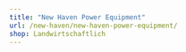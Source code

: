 ```yaml
---
title: "New Haven Power Equipment"
url: /new-haven/new-haven-power-equipment/
shop: Landwirtschaftlich
---
```

